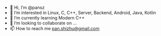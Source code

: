 - 👋 Hi, I’m @pansz
- 👀 I’m interested in Linux, C, C++, Server, Backend, Android, Java, Kotlin
- 🌱 I’m currently learning Modern C++
- 💞️ I’m looking to collaborate on ...
- 📫 How to reach me pan.shizhu@gmail.com

<!---
pansz/pansz is a ✨ special ✨ repository because its `README.md` (this file) appears on your GitHub profile.
You can click the Preview link to take a look at your changes.
--->
